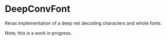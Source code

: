 # DeepConvFont
Keras implementation of a deep net decoding characters and whole fonts.

Note; this is a work in progress.
